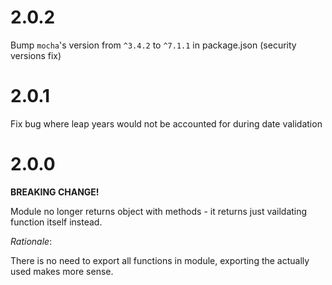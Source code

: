 # 2.0.2

Bump `mocha`'s version from `^3.4.2` to `^7.1.1` in package.json (security versions fix)

# 2.0.1

Fix bug where leap years would not be accounted for during date validation

# 2.0.0

**BREAKING CHANGE!**

Module no longer returns object with methods - it returns just vaildating function itself instead.

_Rationale_:

There is no need to export all functions in module, exporting the actually used makes more sense.

